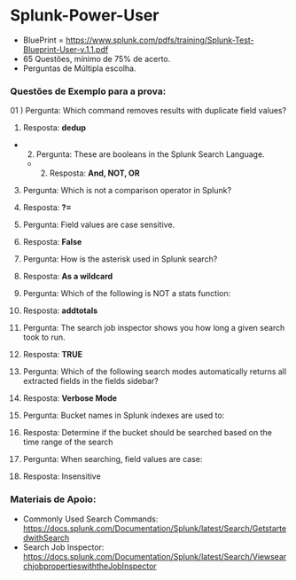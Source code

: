 
# Splunk-Power-User

* BluePrint = https://www.splunk.com/pdfs/training/Splunk-Test-Blueprint-User-v.1.1.pdf
* 65 Questões, mínimo de 75% de acerto.
* Perguntas de Múltipla escolha.

### Questões de Exemplo para a prova:
01 ) Pergunta: Which command removes results with duplicate field values?
01) Resposta: **dedup**

+ 02) Pergunta: These are booleans in the Splunk Search Language.
    - 02) Resposta: **And, NOT, OR**

03) Pergunta: Which is not a comparison operator in Splunk?
03) Resposta: **?=**

04) Pergunta: Field values are case sensitive.
04) Resposta: **False**

05) Pergunta: How is the asterisk used in Splunk search?
05) Resposta: **As a wildcard**

06) Pergunta: Which of the following is NOT a stats function:
06) Resposta: **addtotals**

07) Pergunta: The search job inspector shows you how long a given search took to run.
07) Resposta: **TRUE**

08) Pergunta: Which of the following search modes automatically returns all extracted fields in the fields sidebar?
08) Resposta: **Verbose Mode**

09) Pergunta: Bucket names in Splunk indexes are used to:
09) Resposta: Determine if the bucket should be searched based on the time range of the search

10) Pergunta: When searching, field values are case:
10) Resposta: Insensitive


### Materiais de Apoio:
* Commonly Used Search Commands: https://docs.splunk.com/Documentation/Splunk/latest/Search/GetstartedwithSearch
* Search Job Inspector: https://docs.splunk.com/Documentation/Splunk/latest/Search/ViewsearchjobpropertieswiththeJobInspector



